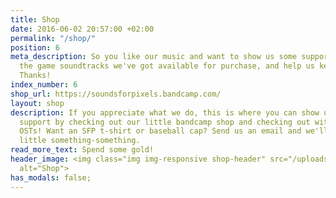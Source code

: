 ```yaml
---
title: Shop
date: 2016-06-02 20:57:00 +02:00
permalink: "/shop/"
position: 6
meta_description: So you like our music and want to show us some support? Check out
  the game soundtracks we've got available for purchase, and help us keep working!
  Thanks!
index_number: 6
shop_url: https://soundsforpixels.bandcamp.com/
layout: shop
description: If you appreciate what we do, this is where you can show us some extra
  support by checking out our little bandcamp shop and checking out with one of our
  OSTs! Want an SFP t-shirt or baseball cap? Send us an email and we'll arrange a
  little something-something.
read_more_text: Spend some gold!
header_image: <img class="img img-responsive shop-header" src="/uploads/shop_header.png"
  alt="Shop">
has_modals: false;
---
```


